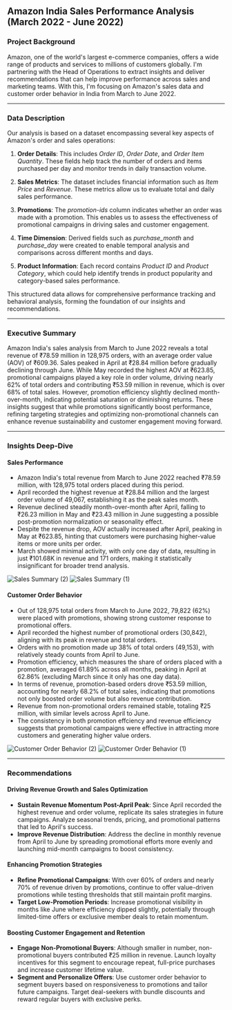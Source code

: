 ## Amazon India Sales Performance Analysis (March 2022 - June 2022)

### Project Background

Amazon, one of the world's largest e-commerce companies, offers a wide range of products and services to millions of customers globally. I'm partnering with the Head of Operations to extract insights and deliver recommendations that can help improve performance across sales and marketing teams. With this, I'm focusing on Amazon's sales data and customer order behavior in India from March to June 2022.
***
### Data Description

Our analysis is based on a dataset encompassing several key aspects of Amazon's order and sales operations:

1. **Order Details**: This includes *Order ID*, *Order Date*, and *Order Item Quantity*. These fields help track the number of orders and items purchased per day and monitor trends in daily transaction volume.

2. **Sales Metrics**: The dataset includes financial information such as *Item Price* and *Revenue*. These metrics allow us to evaluate total and daily sales performance.

3. **Promotions**: The *promotion-ids* column indicates whether an order was made with a promotion. This enables us to assess the effectiveness of promotional campaigns in driving sales and customer engagement.

4. **Time Dimension**: Derived fields such as *purchase_month* and *purchase_day* were created to enable temporal analysis and comparisons across different months and days.

5. **Product Information**: Each record contains *Product ID* and *Product Category*, which could help identify trends in product popularity and category-based sales performance.

This structured data allows for comprehensive performance tracking and behavioral analysis, forming the foundation of our insights and recommendations.
***
### Executive Summary

Amazon India's sales analysis from March to June 2022 reveals a total revenue of ₹78.59 million in 128,975 orders, with an average order value (AOV) of ₹609.36. Sales peaked in April at ₹28.84 million before gradually declining through June. While May recorded the highest AOV at ₹623.85, promotional campaigns played a key role in order volume, driving nearly 62% of total orders and contributing ₹53.59 million in revenue, which is over 68% of total sales. However, promotion efficiency slightly declined month-over-month, indicating potential saturation or diminishing returns. These insights suggest that while promotions significantly boost performance, refining targeting strategies and optimizing non-promotional channels can enhance revenue sustainability and customer engagement moving forward.
***
### Insights Deep-Dive

#### Sales Performance
- Amazon India's total revenue from March to June 2022 reached ₹78.59 million, with 128,975 total orders placed during this period.
- April recorded the highest revenue at ₹28.84 million and the largest order volume of 49,067, establishing it as the peak sales month.
- Revenue declined steadily month-over-month after April, falling to ₹26.23 million in May and ₹23.43 million in June suggesting a possible post-promotion normalization or seasonality effect.
- Despite the revenue drop, AOV actually increased after April, peaking in May at ₹623.85, hinting that customers were purchasing higher-value items or more units per order.
- March showed minimal activity, with only one day of data, resulting in just ₹101.68K in revenue and 171 orders, making it statistically insignificant for broader trend analysis.

![Sales Summary (2)](https://github.com/user-attachments/assets/897d2c78-a63a-4a97-9c47-27b9c0cf0c0b)
![Sales Summary (1)](https://github.com/user-attachments/assets/16bb1682-b802-4cfd-af45-46a957e57fe8)

#### Customer Order Behavior
- Out of 128,975 total orders from March to June 2022, 79,822 (62%) were placed with promotions, showing strong customer response to promotional offers.
- April recorded the highest number of promotional orders (30,842), aligning with its peak in revenue and total orders.
- Orders with no promotion made up 38% of total orders (49,153), with relatively steady counts from April to June.
- Promotion efficiency, which measures the share of orders placed with a promotion, averaged 61.89% across all months, peaking in April at 62.86% (excluding March since it only has one day data).
- In terms of revenue, promotion-based orders drove ₹53.59 million, accounting for nearly 68.2% of total sales, indicating that promotions not only boosted order volume but also revenue contribution.
- Revenue from non-promotional orders remained stable, totaling ₹25 million, with similar levels across April to June.
- The consistency in both promotion effciency and revenue efficiency suggests that promotional campaigns were effective in attracting more customers and generating higher value orders.

![Customer Order Behavior (2)](https://github.com/user-attachments/assets/60c65fc8-1e32-4f5f-9da3-1f2a3b729aec)
![Customer Order Behavior (1)](https://github.com/user-attachments/assets/deb2bcb9-cc94-4aae-bc21-6f65c44e22ca)
***
### Recommendations

#### Driving Revenue Growth and Sales Optimization 
- **Sustain Revenue Momentum Post-April Peak**: Since April recorded the highest revenue and order volume, replicate its sales strategies in future campaigns. Analyze seasonal trends, pricing, and promotional patterns that led to April's success.
- **Improve Revenue Distribution**: Address the decline in monthly revenue from April to June by spreading promotional efforts more evenly and launching mid-month campaigns to boost consistency.

#### Enhancing Promotion Strategies
- **Refine Promotional Campaigns**: With over 60% of orders and nearly 70% of revenue driven by promotions, continue to offer value-driven promotions while testing thresholds that still maintain profit margins.
- **Target Low-Promotion Periods**: Increase promotional visibility in months like June where efficiency dipped slightly, potentially through limited-time offers or exclusive member deals to retain momentum.

#### Boosting Customer Engagement and Retention 
- **Engage Non-Promotional Buyers**: Although smaller in number, non-promotional buyers contributed ₹25 million in revenue. Launch loyalty incentives for this segment to encourage repeat, full-price purchases and increase customer lifetime value.
- **Segment and Personalize Offers**: Use customer order behavior to segment buyers based on responsiveness to promotions and tailor future campaigns. Target deal-seekers with bundle discounts and reward regular buyers with exclusive perks. 





